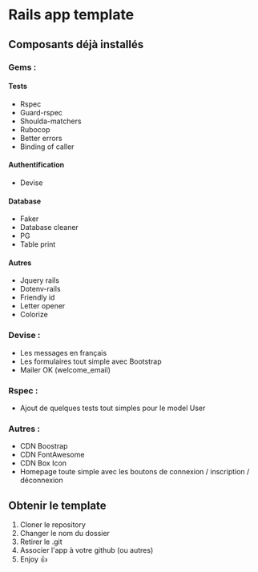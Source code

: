 # Rails app template

## Composants déjà installés

### Gems :

#### Tests  

* Rspec
* Guard-rspec
* Shoulda-matchers
* Rubocop
* Better errors
* Binding of caller

#### Authentification

* Devise

#### Database 

* Faker
* Database cleaner
* PG
* Table print

#### Autres  

* Jquery rails
* Dotenv-rails
* Friendly id
* Letter opener
* Colorize

### Devise :

* Les messages en français
* Les formulaires tout simple avec Bootstrap
* Mailer OK (welcome_email)

### Rspec :

* Ajout de quelques tests tout simples pour le model User  

### Autres :

* CDN Boostrap
* CDN FontAwesome
* CDN Box Icon
* Homepage toute simple avec les boutons de connexion / inscription / déconnexion

## Obtenir le template

1. Cloner le repository
2. Changer le nom du dossier
3. Retirer le .git
4. Associer l'app à votre github (ou autres)
5. Enjoy 👍